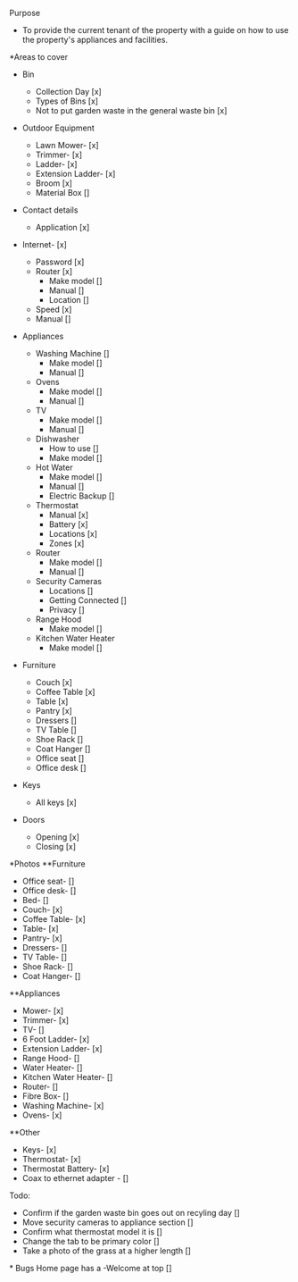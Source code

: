 Purpose

- To provide the current tenant of the property with a guide on how to use the property's appliances and facilities.

\*Areas to cover

- Bin
  - Collection Day [x]
  - Types of Bins [x]
  - Not to put garden waste in the general waste bin [x]
- Outdoor Equipment
  - Lawn Mower- [x]
  - Trimmer- [x]
  - Ladder- [x]
  - Extension Ladder- [x]
  - Broom [x]
  - Material Box []
- Contact details
  - Application [x]
- Internet- [x]
  - Password [x]
  - Router [x]
    - Make model []
    - Manual []
    - Location []
  - Speed [x]
  - Manual []
  <!-- - Coax Adapter [] -->
- Appliances

  - Washing Machine []
    - Make model []
    - Manual []
  - Ovens
    - Make model []
    - Manual []
  - TV
    - Make model []
    - Manual []
  - Dishwasher
    - How to use []
    - Make model []
  - Hot Water
    - Make model []
    - Manual []
    - Electric Backup []
  - Thermostat
    - Manual [x]
    - Battery [x]
    - Locations [x]
    - Zones [x]
  - Router
    - Make model []
    - Manual []
  - Security Cameras
    - Locations []
    - Getting Connected []
    - Privacy []
    <!-- - Coax Adapter
    - Locations [] -->
  - Range Hood
    - Make model []
  - Kitchen Water Heater
    - Make model []

- Furniture
  - Couch [x]
  - Coffee Table [x]
  - Table [x]
  - Pantry [x]
  - Dressers []
  - TV Table []
  - Shoe Rack []
  - Coat Hanger []
  - Office seat []
  - Office desk []
- Keys
  - All keys [x]
- Doors
  - Opening [x]
  - Closing [x]

\*Photos
\*\*Furniture

- Office seat- []
- Office desk- []
- Bed- []
- Couch- [x]
- Coffee Table- [x]
- Table- [x]
- Pantry- [x]
- Dressers- []
- TV Table- []
- Shoe Rack- []
- Coat Hanger- []

\*\*Appliances

- Mower- [x]
- Trimmer- [x]
- TV- []
- 6 Foot Ladder- [x]
- Extension Ladder- [x]
- Range Hood- []
- Water Heater- []
- Kitchen Water Heater- []
- Router- []
- Fibre Box- []
- Washing Machine- [x]
- Ovens- [x]

\*\*Other

- Keys- [x]
- Thermostat- [x]
- Thermostat Battery- [x]
- Coax to ethernet adapter - []

Todo:

- Confirm if the garden waste bin goes out on recyling day []
- Move security cameras to appliance section []
- Confirm what thermostat model it is []
- Change the tab to be primary color []
- Take a photo of the grass at a higher length []

\* Bugs
Home page has a -Welcome at top []
